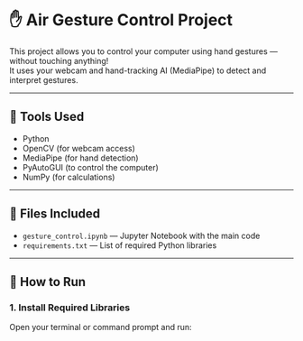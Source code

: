 # ✋ Air Gesture Control Project

This project allows you to control your computer using hand gestures — without touching anything!  
It uses your webcam and hand-tracking AI (MediaPipe) to detect and interpret gestures.

---

## 🔧 Tools Used

- Python  
- OpenCV (for webcam access)  
- MediaPipe (for hand detection)  
- PyAutoGUI (to control the computer)  
- NumPy (for calculations)

---

## 📂 Files Included

- `gesture_control.ipynb` — Jupyter Notebook with the main code  
- `requirements.txt` — List of required Python libraries

---

## 🚀 How to Run

### 1. Install Required Libraries

Open your terminal or command prompt and run:



